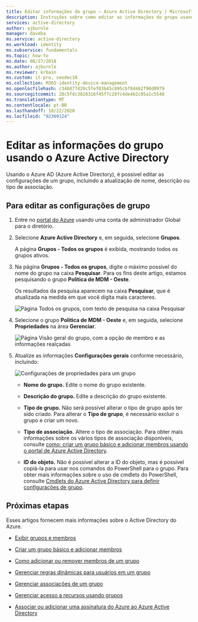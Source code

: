 ```yaml
---
title: Editar informações do grupo – Azure Active Directory | Microsoft Docs
description: Instruções sobre como editar as informações do grupo usando o Azure Active Directory.
services: active-directory
author: ajburnle
manager: daveba
ms.service: active-directory
ms.workload: identity
ms.subservice: fundamentals
ms.topic: how-to
ms.date: 08/27/2018
ms.author: ajburnle
ms.reviewer: krbain
ms.custom: it-pro, seodec18
ms.collection: M365-identity-device-management
ms.openlocfilehash: c346877d29c5fef03b45c895cbf8d462f90d0979
ms.sourcegitcommit: 28c5fdc3828316f45f7c20fc4de4b2c05a1c5548
ms.translationtype: MT
ms.contentlocale: pt-BR
ms.lasthandoff: 10/22/2020
ms.locfileid: "92369124"
---
```

# <a name="edit-your-group-information-using-azure-active-directory"></a>Editar as informações do grupo usando o Azure Active Directory

Usando o Azure AD (Azure Active Directory), é possível editar as configurações de um grupo, incluindo a atualização de nome, descrição ou tipo de associação.

## <a name="to-edit-your-group-settings"></a>Para editar as configurações de grupo
1. Entre no [portal do Azure](https://portal.azure.com) usando uma conta de administrador Global para o diretório.

2. Selecione **Azure Active Directory** e, em seguida, selecione **Grupos**.

    A página **Grupos - Todos os grupos** é exibida, mostrando todos os grupos ativos.

3. Na página **Grupos - Todos os grupos**, digite o máximo possível do nome do grupo na caixa **Pesquisar**. Para os fins deste artigo, estamos pesquisando o grupo **Política de MDM - Oeste**.

    Os resultados da pesquisa aparecem na caixa **Pesquisar**, que é atualizada na medida em que você digita mais caracteres.

    ![Página Todos os grupos, com texto de pesquisa na caixa Pesquisar](media/active-directory-groups-settings-azure-portal/search-for-specific-group.png)

4. Selecione o grupo **Política de MDM - Oeste** e, em seguida, selecione **Propriedades** na área **Gerenciar**.

    ![Página Visão geral do grupo, com a opção de membro e as informações realçadas](media/active-directory-groups-settings-azure-portal/group-overview-blade.png)

5. Atualize as informações **Configurações gerais** conforme necessário, incluindo:

    ![Configurações de propriedades para um grupo](media/active-directory-groups-settings-azure-portal/group-properties-settings.png)

    - **Nome do grupo.** Edite o nome do grupo existente.
    
    - **Descrição do grupo.** Edite a descrição do grupo existente.

    - **Tipo de grupo.** Não será possível alterar o tipo de grupo após ter sido criado. Para alterar o **Tipo de grupo**, é necessário excluir o grupo e criar um novo.
    
    - **Tipo de associação.** Altere o tipo de associação. Para obter mais informações sobre os vários tipos de associação disponíveis, consulte [como: criar um grupo básico e adicionar membros usando o portal de Azure Active Directory](active-directory-groups-create-azure-portal.md).
    
    - **ID do objeto.** Não é possível alterar a ID do objeto, mas é possível copiá-la para usar nos comandos do PowerShell para o grupo. Para obter mais informações sobre o uso de cmdlets do PowerShell, consulte [Cmdlets do Azure Active Directory para definir configurações de grupo](../enterprise-users/groups-settings-v2-cmdlets.md).

## <a name="next-steps"></a>Próximas etapas
Esses artigos fornecem mais informações sobre o Active Directory do Azure.

- [Exibir grupos e membros](active-directory-groups-view-azure-portal.md)

- [Criar um grupo básico e adicionar membros](active-directory-groups-create-azure-portal.md)

- [Como adicionar ou remover membros de um grupo](active-directory-groups-members-azure-portal.md)

- [Gerenciar regras dinâmicas para usuários em um grupo](../enterprise-users/groups-create-rule.md)

- [Gerenciar associações de um grupo](active-directory-groups-membership-azure-portal.md)

- [Gerenciar acesso a recursos usando grupos](active-directory-manage-groups.md)

- [Associar ou adicionar uma assinatura do Azure ao Azure Active Directory](active-directory-how-subscriptions-associated-directory.md)
